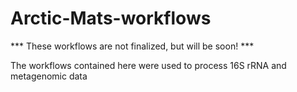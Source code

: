# Arctic-Mats-workflows

*** These workflows are not finalized, but will be soon! ***

The workflows contained here were used to process 16S rRNA and metagenomic data
